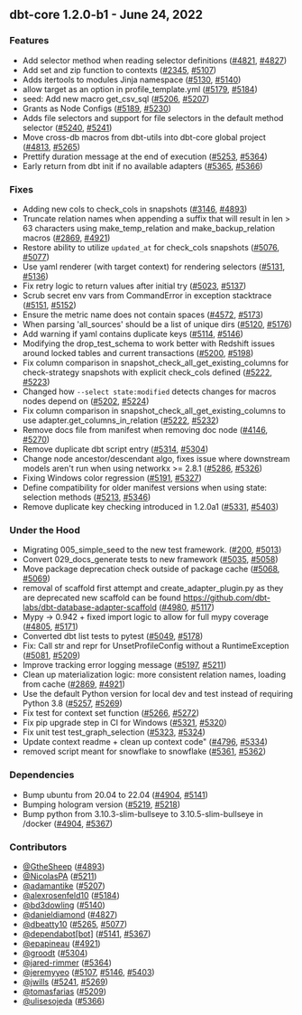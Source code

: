 ## dbt-core 1.2.0-b1 - June 24, 2022
### Features
- Add selector method when reading selector definitions ([#4821](https://github.com/dbt-labs/dbt-core/issues/4821), [#4827](https://github.com/dbt-labs/dbt-core/pull/4827))
- Add set and zip function to contexts ([#2345](https://github.com/dbt-labs/dbt-core/issues/2345), [#5107](https://github.com/dbt-labs/dbt-core/pull/5107))
- Adds itertools to modules Jinja namespace ([#5130](https://github.com/dbt-labs/dbt-core/issues/5130), [#5140](https://github.com/dbt-labs/dbt-core/pull/5140))
- allow target as an option in profile_template.yml ([#5179](https://github.com/dbt-labs/dbt-core/issues/5179), [#5184](https://github.com/dbt-labs/dbt-core/pull/5184))
- seed: Add new macro get_csv_sql ([#5206](https://github.com/dbt-labs/dbt-core/issues/5206), [#5207](https://github.com/dbt-labs/dbt-core/pull/5207))
- Grants as Node Configs ([#5189](https://github.com/dbt-labs/dbt-core/issues/5189), [#5230](https://github.com/dbt-labs/dbt-core/pull/5230))
- Adds file selectors and support for file selectors in the default method selector ([#5240](https://github.com/dbt-labs/dbt-core/issues/5240), [#5241](https://github.com/dbt-labs/dbt-core/pull/5241))
- Move cross-db macros from dbt-utils into dbt-core global project ([#4813](https://github.com/dbt-labs/dbt-core/issues/4813), [#5265](https://github.com/dbt-labs/dbt-core/pull/5265))
- Prettify duration message at the end of execution ([#5253](https://github.com/dbt-labs/dbt-core/issues/5253), [#5364](https://github.com/dbt-labs/dbt-core/pull/5364))
- Early return from dbt init if no available adapters ([#5365](https://github.com/dbt-labs/dbt-core/issues/5365), [#5366](https://github.com/dbt-labs/dbt-core/pull/5366))
### Fixes
- Adding new cols to check_cols in snapshots ([#3146](https://github.com/dbt-labs/dbt-core/issues/3146), [#4893](https://github.com/dbt-labs/dbt-core/pull/4893))
- Truncate relation names when appending a suffix that will result in len > 63 characters using make_temp_relation and make_backup_relation macros ([#2869](https://github.com/dbt-labs/dbt-core/issues/2869), [#4921](https://github.com/dbt-labs/dbt-core/pull/4921))
- Restore ability to utilize `updated_at` for check_cols snapshots ([#5076](https://github.com/dbt-labs/dbt-core/issues/5076), [#5077](https://github.com/dbt-labs/dbt-core/pull/5077))
- Use yaml renderer (with target context) for rendering selectors ([#5131](https://github.com/dbt-labs/dbt-core/issues/5131), [#5136](https://github.com/dbt-labs/dbt-core/pull/5136))
- Fix retry logic to return values after initial try ([#5023](https://github.com/dbt-labs/dbt-core/issues/5023), [#5137](https://github.com/dbt-labs/dbt-core/pull/5137))
- Scrub secret env vars from CommandError in exception stacktrace ([#5151](https://github.com/dbt-labs/dbt-core/issues/5151), [#5152](https://github.com/dbt-labs/dbt-core/pull/5152))
- Ensure the metric name does not contain spaces ([#4572](https://github.com/dbt-labs/dbt-core/issues/4572), [#5173](https://github.com/dbt-labs/dbt-core/pull/5173))
- When parsing 'all_sources' should be a list of unique dirs ([#5120](https://github.com/dbt-labs/dbt-core/issues/5120), [#5176](https://github.com/dbt-labs/dbt-core/pull/5176))
- Add warning if yaml contains duplicate keys ([#5114](https://github.com/dbt-labs/dbt-core/issues/5114), [#5146](https://github.com/dbt-labs/dbt-core/pull/5146))
- Modifying the drop_test_schema to work better with Redshift issues around locked tables and current transactions ([#5200](https://github.com/dbt-labs/dbt-core/issues/5200), [#5198](https://github.com/dbt-labs/dbt-core/pull/5198))
- Fix column comparison in snapshot_check_all_get_existing_columns for check-strategy snapshots with explicit check_cols defined ([#5222](https://github.com/dbt-labs/dbt-core/issues/5222), [#5223](https://github.com/dbt-labs/dbt-core/pull/5223))
- Changed how `--select state:modified` detects changes for macros nodes depend on ([#5202](https://github.com/dbt-labs/dbt-core/issues/5202), [#5224](https://github.com/dbt-labs/dbt-core/pull/5224))
- Fix column comparison in snapshot_check_all_get_existing_columns to use adapter.get_columns_in_relation ([#5222](https://github.com/dbt-labs/dbt-core/issues/5222), [#5232](https://github.com/dbt-labs/dbt-core/pull/5232))
- Remove docs file from manifest when removing doc node ([#4146](https://github.com/dbt-labs/dbt-core/issues/4146), [#5270](https://github.com/dbt-labs/dbt-core/pull/5270))
- Remove duplicate dbt script entry ([#5314](https://github.com/dbt-labs/dbt-core/issues/5314), [#5304](https://github.com/dbt-labs/dbt-core/pull/5304))
- Change node ancestor/descendant algo, fixes issue where downstream models aren't run when using networkx >= 2.8.1 ([#5286](https://github.com/dbt-labs/dbt-core/issues/5286), [#5326](https://github.com/dbt-labs/dbt-core/pull/5326))
- Fixing Windows color regression ([#5191](https://github.com/dbt-labs/dbt-core/issues/5191), [#5327](https://github.com/dbt-labs/dbt-core/pull/5327))
- Define compatibility for older manifest versions when using state: selection methods ([#5213](https://github.com/dbt-labs/dbt-core/issues/5213), [#5346](https://github.com/dbt-labs/dbt-core/pull/5346))
- Remove duplicate key checking introduced in 1.2.0a1 ([#5331](https://github.com/dbt-labs/dbt-core/issues/5331), [#5403](https://github.com/dbt-labs/dbt-core/pull/5403))
### Under the Hood
- Migrating 005_simple_seed to the new test framework. ([#200](https://github.com/dbt-labs/dbt-core/issues/200), [#5013](https://github.com/dbt-labs/dbt-core/pull/5013))
- Convert 029_docs_generate tests to new framework ([#5035](https://github.com/dbt-labs/dbt-core/issues/5035), [#5058](https://github.com/dbt-labs/dbt-core/pull/5058))
- Move package deprecation check outside of package cache ([#5068](https://github.com/dbt-labs/dbt-core/issues/5068), [#5069](https://github.com/dbt-labs/dbt-core/pull/5069))
- removal of scaffold first attempt and create_adapter_plugin.py as they are deprecated new scaffold can be found https://github.com/dbt-labs/dbt-database-adapter-scaffold ([#4980](https://github.com/dbt-labs/dbt-core/issues/4980), [#5117](https://github.com/dbt-labs/dbt-core/pull/5117))
- Mypy -> 0.942 + fixed import logic to allow for full mypy coverage ([#4805](https://github.com/dbt-labs/dbt-core/issues/4805), [#5171](https://github.com/dbt-labs/dbt-core/pull/5171))
- Converted dbt list tests to pytest ([#5049](https://github.com/dbt-labs/dbt-core/issues/5049), [#5178](https://github.com/dbt-labs/dbt-core/pull/5178))
- Fix: Call str and repr for UnsetProfileConfig without a RuntimeException ([#5081](https://github.com/dbt-labs/dbt-core/issues/5081), [#5209](https://github.com/dbt-labs/dbt-core/pull/5209))
- Improve tracking error logging message ([#5197](https://github.com/dbt-labs/dbt-core/issues/5197), [#5211](https://github.com/dbt-labs/dbt-core/pull/5211))
- Clean up materialization logic: more consistent relation names, loading from cache ([#2869](https://github.com/dbt-labs/dbt-core/issues/2869), [#4921](https://github.com/dbt-labs/dbt-core/pull/4921))
- Use the default Python version for local dev and test instead of requiring Python 3.8 ([#5257](https://github.com/dbt-labs/dbt-core/issues/5257), [#5269](https://github.com/dbt-labs/dbt-core/pull/5269))
- Fix test for context set function ([#5266](https://github.com/dbt-labs/dbt-core/issues/5266), [#5272](https://github.com/dbt-labs/dbt-core/pull/5272))
- Fix pip upgrade step in CI for Windows ([#5321](https://github.com/dbt-labs/dbt-core/issues/5321), [#5320](https://github.com/dbt-labs/dbt-core/pull/5320))
- Fix unit test test_graph_selection ([#5323](https://github.com/dbt-labs/dbt-core/issues/5323), [#5324](https://github.com/dbt-labs/dbt-core/pull/5324))
- Update context readme + clean up context code" ([#4796](https://github.com/dbt-labs/dbt-core/issues/4796), [#5334](https://github.com/dbt-labs/dbt-core/pull/5334))
- removed script meant for snowflake to snowflake ([#5361](https://github.com/dbt-labs/dbt-core/issues/5361), [#5362](https://github.com/dbt-labs/dbt-core/pull/5362))
### Dependencies
- Bump ubuntu from 20.04 to 22.04 ([#4904](https://github.com/dbt-labs/dbt-core/issues/4904), [#5141](https://github.com/dbt-labs/dbt-core/pull/5141))
- Bumping hologram version ([#5219](https://github.com/dbt-labs/dbt-core/issues/5219), [#5218](https://github.com/dbt-labs/dbt-core/pull/5218))
- Bump python from 3.10.3-slim-bullseye to 3.10.5-slim-bullseye in /docker ([#4904](https://github.com/dbt-labs/dbt-core/issues/4904), [#5367](https://github.com/dbt-labs/dbt-core/pull/5367))

### Contributors
- [@GtheSheep](https://github.com/GtheSheep) ([#4893](https://github.com/dbt-labs/dbt-core/pull/4893))
- [@NicolasPA](https://github.com/NicolasPA) ([#5211](https://github.com/dbt-labs/dbt-core/pull/5211))
- [@adamantike](https://github.com/adamantike) ([#5207](https://github.com/dbt-labs/dbt-core/pull/5207))
- [@alexrosenfeld10](https://github.com/alexrosenfeld10) ([#5184](https://github.com/dbt-labs/dbt-core/pull/5184))
- [@bd3dowling](https://github.com/bd3dowling) ([#5140](https://github.com/dbt-labs/dbt-core/pull/5140))
- [@danieldiamond](https://github.com/danieldiamond) ([#4827](https://github.com/dbt-labs/dbt-core/pull/4827))
- [@dbeatty10](https://github.com/dbeatty10) ([#5265](https://github.com/dbt-labs/dbt-core/pull/5265), [#5077](https://github.com/dbt-labs/dbt-core/pull/5077))
- [@dependabot[bot]](https://github.com/dependabot[bot]) ([#5141](https://github.com/dbt-labs/dbt-core/pull/5141), [#5367](https://github.com/dbt-labs/dbt-core/pull/5367))
- [@epapineau](https://github.com/epapineau) ([#4921](https://github.com/dbt-labs/dbt-core/pull/4921))
- [@groodt](https://github.com/groodt) ([#5304](https://github.com/dbt-labs/dbt-core/pull/5304))
- [@jared-rimmer](https://github.com/jared-rimmer) ([#5364](https://github.com/dbt-labs/dbt-core/pull/5364))
- [@jeremyyeo](https://github.com/jeremyyeo) ([#5107](https://github.com/dbt-labs/dbt-core/pull/5107), [#5146](https://github.com/dbt-labs/dbt-core/pull/5146), [#5403](https://github.com/dbt-labs/dbt-core/pull/5403))
- [@jwills](https://github.com/jwills) ([#5241](https://github.com/dbt-labs/dbt-core/pull/5241), [#5269](https://github.com/dbt-labs/dbt-core/pull/5269))
- [@tomasfarias](https://github.com/tomasfarias) ([#5209](https://github.com/dbt-labs/dbt-core/pull/5209))
- [@ulisesojeda](https://github.com/ulisesojeda) ([#5366](https://github.com/dbt-labs/dbt-core/pull/5366))
